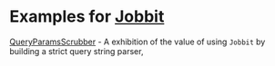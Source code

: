# Examples for [Jobbit](https://github.com/elbow-jason/jobbit)

[QueryParamsScrubber](lib/query_params_scrubber) - A exhibition of the value of using `Jobbit` by building a strict query string parser,

